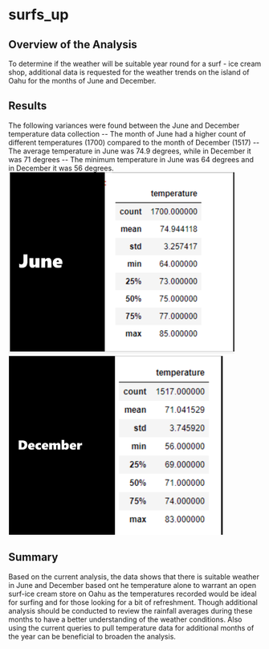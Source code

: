 # surfs_up

## Overview of the Analysis
To determine if the weather will be suitable year round for a surf - ice cream shop, additional data is requested for the weather trends on the island of Oahu for the months of June and December.

## Results
The following variances were found between the June and December temperature data collection
 -- The month of June had a higher count of different temperatures (1700) compared to the month of December (1517)
 -- The average temperature in June was 74.9 degrees, while in December it was 71 degrees
 -- The minimum temperature in June was 64 degrees and in December it was 56 degrees.
 ![screenshot_June_Temps](https://github.com/VRivera13/surfs_up/blob/main/June%20Temps.png)    ![screenshot_Dec_Temps](https://github.com/VRivera13/surfs_up/blob/main/December%20Temps.png)


## Summary
Based on the current analysis, the data shows that there is suitable weather in June and December based ont he temperature alone to warrant an open surf-ice cream store on Oahu as the temperatures recorded would be ideal for surfing and for those looking for a bit of refreshment.  Though additional analysis should be conducted to review the rainfall averages during these months to have a better understanding of the weather conditions.    Also using the current queries to pull temperature data for additional months of the year can be beneficial to broaden the analysis.    

